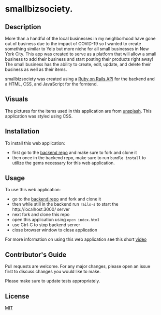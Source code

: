 # smallbizsociety.

## Description

More than a handful of the local businesses in my neighborhood have gone out of business due to the impact of COVID-19 so I wanted to create something similar to Yelp but more niche for all small businesses in New York City. This app was created to serve as a platform that will allow a small business to add their business and start posting their products right away! The small business has the ability to create, edit, update, and delete their business as well as their items.

smallbizsociety was created using a [Ruby on Rails API](https://github.com/lisellelogan/small-biz-society-backend) for the backend and a HTML, CSS, and JavaScript for the forntend.

## Visuals

The pictures for the items used in this application are from [unsplash](https://unsplash.com/). This application was styled using CSS.

## Installation

To install this web application:
- first go to the [backend repo](https://github.com/lisellelogan/small-biz-society-backend) and make sure to fork and clone it
- then once in the backend repo, make sure to run `bundle install` to utilize the gems necessary for this web application.

## Usage

To use this web application:
- go to the [backend repo](https://github.com/lisellelogan/small-biz-society-backend) and fork and clone it
- then while still in the backend run `rails-s` to start the http://localhost:3000/ server
- next fork and clone this repo
- open this application using `open index.html`
- use Ctrl-C to stop backend server 
- close browser window to close application

For more information on using this web application see this short [video](https://youtu.be/xaufc73i7yY)

## Contributor's Guide

Pull requests are welcome. For any major changes, please open an issue first to discuss changes you would like to make.

Please make sure to update tests appropriately.

## License

[MIT](https://opensource.org/licenses/MIT)